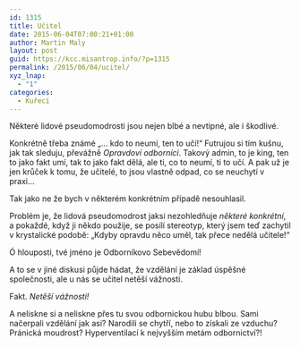 ```yaml
---
id: 1315
title: Učitel
date: 2015-06-04T07:00:21+01:00
author: Martin Maly
layout: post
guid: https://kcc.misantrop.info/?p=1315
permalink: /2015/06/04/ucitel/
xyz_lnap:
  - "1"
categories:
  - Kuřecí
---
```

Některé lidové pseudomodrosti jsou nejen blbé a nevtipné, ale i škodlivé.

Konkrétně třeba známé &#8222;&#8230; kdo to neumí, ten to učí!&#8220; Futrujou si tím kušnu, jak tak sleduju, převážně _Opravdoví odborníci_. Takový admin, to je king, ten to jako fakt umí, tak to jako fakt dělá, ale ti, co to neumí, ti to učí. A pak už je jen krůček k tomu, že učitelé, to jsou vlastně odpad, co se neuchytí v praxi&#8230;

Tak jako ne že bych v některém konkrétním případě nesouhlasil.

Problém je, že lidová pseudomodrost jaksi nezohledňuje _některé konkrétní_, a pokaždé, když ji někdo použije, se posílí stereotyp, který jsem teď zachytil v krystalické podobě: &#8222;Kdyby opravdu něco uměl, tak přece nedělá učitele!&#8220;

Ó hlouposti, tvé jméno je Odborníkovo Sebevědomí!

A to se v jiné diskusi půjde hádat, že vzdělání je základ úspěšné společnosti, ale u nás se učitel netěší vážnosti.

Fakt. _Netěší vážnosti!_

A neliskne si a neliskne přes tu svou odbornickou hubu blbou. Sami načerpali vzdělání jak asi? Narodili se chytří, nebo to získali ze vzduchu? Pránická moudrost? Hyperventilací k nejvyšším metám odbornictví?!